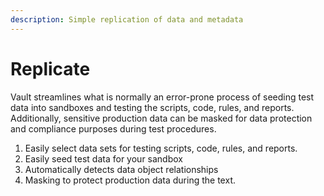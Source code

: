 ```yaml
---
description: Simple replication of data and metadata
---
```


# Replicate

Vault streamlines what is normally an error-prone process of seeding test data into sandboxes and testing the scripts, code, rules, and reports. Additionally, sensitive production data can be masked for data protection and compliance purposes during test procedures.

1. Easily select data sets for testing scripts, code, rules, and reports.
2. Easily seed test data for your sandbox
3. Automatically detects data object relationships
4. Masking to protect production data during the text.
